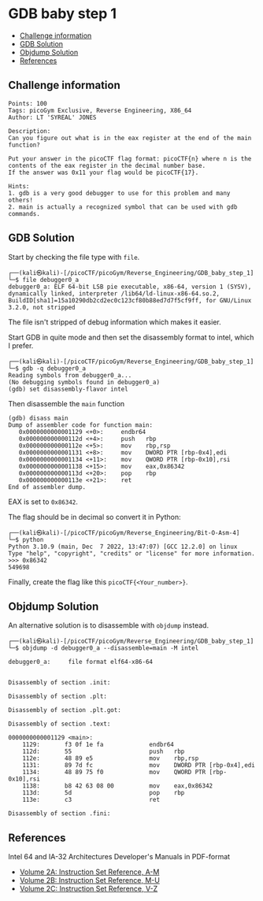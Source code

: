 # GDB baby step 1

- [Challenge information](#challenge-information)
- [GDB Solution](#gdb-solution)
- [Objdump Solution](#objdump-solution)
- [References](#references)

## Challenge information
```
Points: 100
Tags: picoGym Exclusive, Reverse Engineering, X86_64
Author: LT 'SYREAL' JONES

Description:
Can you figure out what is in the eax register at the end of the main function?

Put your answer in the picoCTF flag format: picoCTF{n} where n is the contents of the eax register in the decimal number base.  
If the answer was 0x11 your flag would be picoCTF{17}.

Hints:
1. gdb is a very good debugger to use for this problem and many others!
2. main is actually a recognized symbol that can be used with gdb commands.
```

## GDB Solution

Start by checking the file type with `file`.
```
┌──(kali㉿kali)-[/picoCTF/picoGym/Reverse_Engineering/GDB_baby_step_1]
└─$ file debugger0_a 
debugger0_a: ELF 64-bit LSB pie executable, x86-64, version 1 (SYSV), dynamically linked, interpreter /lib64/ld-linux-x86-64.so.2, BuildID[sha1]=15a10290db2cd2ec0c123cf80b88ed7d7f5cf9ff, for GNU/Linux 3.2.0, not stripped
```

The file isn't stripped of debug information which makes it easier.

Start GDB in quite mode and then set the disassembly format to intel, which I prefer.
```
┌──(kali㉿kali)-[/picoCTF/picoGym/Reverse_Engineering/GDB_baby_step_1]
└─$ gdb -q debugger0_a 
Reading symbols from debugger0_a...
(No debugging symbols found in debugger0_a)
(gdb) set disassembly-flavor intel
```

Then disassemble the `main` function
```
(gdb) disass main
Dump of assembler code for function main:
   0x0000000000001129 <+0>:     endbr64 
   0x000000000000112d <+4>:     push   rbp
   0x000000000000112e <+5>:     mov    rbp,rsp
   0x0000000000001131 <+8>:     mov    DWORD PTR [rbp-0x4],edi
   0x0000000000001134 <+11>:    mov    QWORD PTR [rbp-0x10],rsi
   0x0000000000001138 <+15>:    mov    eax,0x86342
   0x000000000000113d <+20>:    pop    rbp
   0x000000000000113e <+21>:    ret    
End of assembler dump.
```

EAX is set to `0x86342`.

The flag should be in decimal so convert it in Python:
```
┌──(kali㉿kali)-[/picoCTF/picoGym/Reverse_Engineering/Bit-O-Asm-4]
└─$ python                                                             
Python 3.10.9 (main, Dec  7 2022, 13:47:07) [GCC 12.2.0] on linux
Type "help", "copyright", "credits" or "license" for more information.
>>> 0x86342
549698
```

Finally, create the flag like this `picoCTF{<Your_number>}`.

## Objdump Solution

An alternative solution is to disassemble with `objdump` instead.
```
┌──(kali㉿kali)-[/picoCTF/picoGym/Reverse_Engineering/GDB_baby_step_1]
└─$ objdump -d debugger0_a --disassemble=main -M intel

debugger0_a:     file format elf64-x86-64


Disassembly of section .init:

Disassembly of section .plt:

Disassembly of section .plt.got:

Disassembly of section .text:

0000000000001129 <main>:
    1129:       f3 0f 1e fa             endbr64
    112d:       55                      push   rbp
    112e:       48 89 e5                mov    rbp,rsp
    1131:       89 7d fc                mov    DWORD PTR [rbp-0x4],edi
    1134:       48 89 75 f0             mov    QWORD PTR [rbp-0x10],rsi
    1138:       b8 42 63 08 00          mov    eax,0x86342
    113d:       5d                      pop    rbp
    113e:       c3                      ret

Disassembly of section .fini:

```

## References

Intel 64 and IA-32 Architectures Developer's Manuals in PDF-format  
- [Volume 2A: Instruction Set Reference, A-M](https://www.intel.com/content/dam/www/public/us/en/documents/manuals/64-ia-32-architectures-software-developer-vol-2a-manual.pdf)
- [Volume 2B: Instruction Set Reference, M-U](https://www.intel.com/content/dam/www/public/us/en/documents/manuals/64-ia-32-architectures-software-developer-vol-2b-manual.pdf)
- [Volume 2C: Instruction Set Reference, V-Z](https://www.intel.com/content/dam/www/public/us/en/documents/manuals/64-ia-32-architectures-software-developer-vol-2c-manual.pdf)
